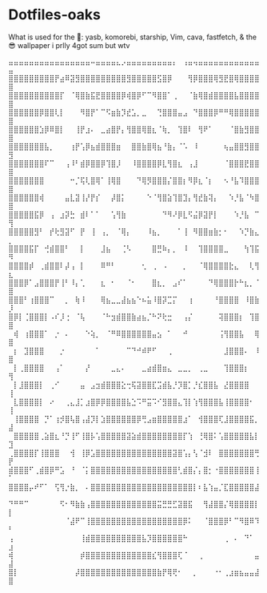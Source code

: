 # Dotfiles-oaks
What is used for the 🍚: yasb, komorebi, starship, Vim, cava, fastfetch, & the 😎 wallpaper i prlly 4got sum but wtv

⣤⣤⣤⣤⣤⣤⣤⣤⣤⣤⣤⣤⣤⣤⣤⣤⠤⣤⣤⣤⣤⣄⡠⣤⣤⣤⣤⣤⣤⣤⣤⣤⡄⠀⢠⣤⢤⣤⣤⣤⣤⣤⣤⣤⣤⣤⣤⣤⣤⣤
⣿⣿⣿⣿⣿⣿⣿⣿⣿⡟⣴⠿⣽⣻⣿⣿⣿⣿⣿⣿⣿⣿⣿⣻⣿⣿⣿⣿⣿⣫⣿⡿⠀⠀⠀⢻⡿⣿⣿⣿⢿⣻⣟⣿⢿⣿⣿⣿⣿⣿
⣿⣿⣿⣿⣿⣿⣿⣿⣿⣿⡏⠀⠈⢿⣿⣷⣯⣟⣿⣿⣿⣿⡿⢾⣿⡿⠋⠉⠻⣿⣿⠁⢀⠀⠀⠈⣷⢿⣿⣾⣿⣿⣿⣿⣧⣿⣿⣿⣿⣿
⣿⣿⣿⣿⣿⣿⡿⣿⣿⢇⡇⠀⠀⠀⠻⣿⡟⠁⠉⠫⣶⣷⡹⣞⣡⡀⣀⠀⠀⢙⣿⣿⣿⣤⣠⠀⠙⣿⣿⣿⡿⠛⠛⢿⣿⣿⣿⣿⣿⣿
⣿⣿⣿⣿⣿⣿⣱⡿⠿⣿⡇⠀⠀⢸⡟⣰⠄⠀⣀⣴⣿⡟⡄⢻⣿⣿⢿⣿⣆⠈⢷⡀⠀⢹⣿⠇⠀⢻⠟⠁⠀⠀⠀⠈⣿⣷⣻⣿⣿⣿
⣿⣿⣿⣿⣿⣿⣿⣧⡀⠀⠀⠀⢰⡟⢡⡿⣦⣾⣿⣿⣿⣶⠀⠀⣿⣿⣷⣿⢿⣦⠘⣷⡄⠈⠡⠀⠸⠀⠀⠀⠀⠀⢦⣤⣿⣿⣻⣿⣿⣻
⣿⣿⣿⣿⣿⣿⣿⠏⠉⠀⠀⢠⠸⠃⣾⡿⣿⣿⡿⢹⣿⡸⠀⠀⠸⣿⣿⣿⣿⡿⣇⢻⣿⣆⠀⢠⣸⠀⠀⠀⠀⠀⠈⣿⣿⣿⣟⣿⣿⣿
⣿⣿⣿⣿⣿⣿⣿⠀⠀⠀⠀⠀⠒⡈⢯⢇⣿⢿⠁⢸⢿⣿⠀⠀⠀⠙⢿⡻⣿⣿⣿⡌⣿⣿⡆⠻⡿⣆⠈⡆⠀⠀⠢⠘⣧⠹⣿⣿⣿⣿
⣿⣿⣿⣿⣿⣿⢾⠀⠀⠀⠀⣤⣇⣽⢸⡜⡟⡎⠀⠀⡼⣿⡅⠀⠀⠀⠀⠑⠈⢻⣿⣵⢹⣿⣹⡄⢻⣞⣷⢽⡄⠀⠀⠱⡘⣧⠈⠳⣿⣿
⣿⣿⣿⣿⣿⣯⡿⠀⢠⠀⣰⡽⣓⠀⣾⠇⠁⠁⠀⠀⢡⢻⣷⠀⠀⠀⠀⠀⠀⠀⠙⠻⠜⡿⣇⠫⣬⡿⣽⡟⡇⠀⠀⠀⠱⡘⣧⠀⠉⢻
⣿⣿⣿⣿⣿⣻⠃⠀⡞⢗⣻⣽⠋⠀⡟⠀⢸⠀⢠⡀⠀⠈⢿⡄⠀⠀⠀⠸⣦⡀⠀⠀⠀⠁⢸⠀⠻⣿⣿⣶⣷⡂⠂⠀⠀⠱⡙⣷⣄⡀
⣿⣿⣿⣿⣯⡏⠀⢚⣾⣿⣿⠃⠀⠀⡇⠀⠀⠀⣸⣦⠀⠀⢈⠣⠀⠀⠀⠀⣿⣛⠷⡄⡀⠀⠸⠀⠀⢹⣿⣿⣿⣿⣀⠀⠀⠀⢳⢹⣯⠻
⣿⣿⣿⣿⡾⠀⢀⣾⣿⣿⠇⡼⢠⠀⡇⠀⠀⠀⠿⠛⠃⠀⠀⠀⠀⠀⢂⠀⢀⠀⠠⠀⠀⠀⡀⠀⠀⠈⢿⣿⣿⣿⣿⣗⣄⠀⠀⢇⢻⣆
⣿⣿⣿⡿⠁⣠⣿⣿⣿⡟⢸⠃⠸⡄⢁⠀⠀⠀⣆⠀⠂⠀⠀⠈⠂⠀⠀⠀⣿⣆⡀⠀⣠⠎⠁⠀⠀⠀⠀⠙⢿⣿⣿⣿⡗⠓⣆⡀⠈⣿
⣿⣿⣿⠃⢰⣿⣿⣿⠉⠀⠀⡀⠀⢷⠸⠀⠀⠀⢿⣦⣀⣀⣼⣦⣦⠑⠦⣥⠸⣿⡽⣉⡍⠀⠀⢰⠀⠀⠀⠀⠘⣿⣿⣿⣿⠀⠸⣿⣷⡸
⣿⡿⡇⢈⣿⣿⣿⡇⠠⠎⡸⢐⠀⠈⢧⠀⠀⠀⠈⠓⣲⣾⣿⣿⣷⣴⣦⡈⠓⠝⢗⣒⠀⠀⢠⡌⠀⠀⠀⠀⠀⢽⣿⣿⣿⡆⠀⢹⣿⣿
⠀⢾⠀⢰⣿⣿⣿⠁⠀⡐⠀⠄⠀⠀⠀⠑⢵⡀⠀⠈⠛⠿⣿⣿⣿⣿⣿⣿⣤⣢⠀⠁⠀⠀⠚⠀⠀⠀⠀⠀⠀⢨⢻⣿⣿⣧⠀⠀⢿⣿
⠀⡆⠀⣹⣿⣿⣿⠀⠀⠀⡐⠀⠀⠀⠀⠀⠀⠁⠀⠀⠀⠀⠀⠉⠙⠚⠾⠟⠋⠀⠀⢀⠀⠀⠀⠀⠀⠀⠀⠀⠀⠀⣸⣿⣿⣿⠄⠀⠸⣿
⠀⡇⢀⣿⣿⣿⣿⠀⠀⢠⠁⠀⠀⠀⠀⡜⠀⠀⠀⠀⣀⣄⠄⠀⠀⠀⣀⣴⣾⣿⣶⣄⠀⣀⣀⡀⠀⢀⣀⠀⠀⠀⢹⣿⣿⣿⡆⠀⠀⢻
⠀⡇⣸⣿⣿⣿⡇⠀⢀⠊⠀⠀⠀⠀⣤⠀⣠⣲⣾⣿⣿⣿⣕⢒⢯⣽⣿⣿⣏⣩⣾⣧⡘⡹⣿⡁⡘⣎⣿⣿⣧⠀⣜⣿⣿⣿⣿⠀⠀⢸
⠀⣇⣿⣿⣿⣿⡇⠀⠔⠀⠀⢀⣄⣸⡁⣰⣿⡿⡿⣿⣿⣿⣿⣧⣑⠩⠛⣭⠩⠊⣻⣿⣿⣄⢹⡇⢱⢻⣿⣿⣿⣧⢸⣿⣿⣿⣿⠂⠀⢸
⠀⢸⣿⣿⣿⣿⠀⡙⠁⢰⡺⣿⢧⣿⢠⣼⡹⡇⣱⣿⣿⣿⣿⣿⣿⡿⢛⣠⣶⣿⣿⣿⣿⣿⣰⠁⠀⢺⣿⣿⣿⢏⣸⣿⣿⣿⣿⣯⡀⣼
⠀⣿⣿⣿⣿⣿⢀⣵⣿⣆⠘⡙⢸⠋⢸⣿⡧⢡⣿⣿⣿⣿⣿⣽⣵⣾⣿⣿⣿⣿⣿⣿⣿⣿⡏⢱⠀⢘⢿⣿⠅⢡⣿⣿⣿⣿⣿⣧⡇⣹
⢀⣿⣿⣿⣿⡏⢸⣿⣿⣿⠀⠀⢺⠀⢸⡿⣡⣿⣿⣿⣿⣿⣿⣿⣿⣿⣿⣿⣿⣿⣿⣿⣽⣿⢡⡄⢣⠈⣺⠇⠀⣿⣿⣿⣿⣿⣿⣿⢛⡟
⣾⣿⣿⣿⠋⢀⣾⣿⡿⠛⣡⠀⠘⠀⠈⡅⣿⣿⣿⣿⣿⣿⣿⣿⣿⣿⣿⣿⣿⣿⣿⣿⣿⢃⣾⣿⡌⡄⣿⡂⠐⣿⣿⣿⣿⣿⣿⣿⢸⠁
⣿⣿⣿⣿⡤⠞⠋⠁⠀⢫⢻⡐⣷⡀⠀⠄⣿⣿⣿⣿⣿⣿⣿⣿⣿⣿⣿⣿⣿⣿⣿⣿⣿⣿⣿⣿⡇⠆⣧⢱⣤⡈⣏⣿⣿⣿⣿⣿⣼⠀
⠙⠛⠛⠉⠀⠀⠀⠀⠀⠀⠫⠂⠻⣷⣷⢠⣿⣿⣿⣿⣿⣿⣿⣿⣿⣿⣿⣿⣿⣭⣛⣛⣋⣽⣿⣯⠀⠀⢻⣼⣿⣿⡌⢿⣿⣿⣿⣿⡇⡇
⠀⠀⠀⠀⠀⠀⠀⠀⠀⠀⠀⠈⣼⠟⠉⢸⣿⣿⣿⣿⣿⣿⣿⣿⣿⣿⣿⣿⣿⣿⣿⣿⣿⣿⡿⠅⠀⠀⠈⣿⣿⣿⡿⠃⠉⠻⣿⠿⠹⠃
⢠⠀⠀⠀⠀⠀⠀⠀⠀⠀⠀⠀⠀⠀⢸⣾⣿⣿⣿⣿⣿⣿⣿⣿⣿⣿⣧⡹⣿⣿⣿⣿⣿⣿⠓⠀⠀⠀⠀⠀⠀⠀⢀⠀⠄⠀⠙⠁⠀⣰
⢾⠀⠀⠀⠀⠀⠀⠀⠀⠀⠀⠀⠀⠀⡾⣿⣿⣿⣿⣿⣿⣿⣿⣿⣿⣿⣿⣿⣎⢻⣿⣿⣿⢏⠈⠀⠀⢀⠀⠀⠀⠀⠀⠀⠀⠀⠀⠀⣤⣼
⣿⡇⠀⠀⠀⠀⠀⠀⠀⠀⠀⠀⠀⡼⣿⣿⣿⣿⣿⣿⣿⣿⣿⣿⣿⣿⣿⣿⣿⣷⡟⢿⢟⠂⠀⠀⡀⠀⠀⠀⠐⠂⢀⣰⣶⣦⣤⣤⣼⣿
